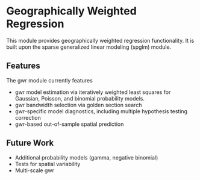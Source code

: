 **G**eographically **W**eighted **R**egression
=======================================

This module provides geographically weighted regression functionality. It is
built upon the sparse generalized linear modeling (spglm) module. 

Features
--------

The gwr module currently features

- gwr model estimation via iteratively weighted least squares for Gaussian,
  Poisson, and binomial probability models.
- gwr bandwidth selection via golden section search
- gwr-specific model diagnostics, including multiple hypothesis testing
  correction
- gwr-based out-of-sample spatial prediction

Future Work
-----------

- Additional probability models (gamma, negative binomial)
- Tests for spatial variability
- Multi-scale gwr



